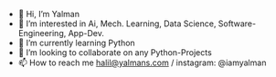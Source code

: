 - 👋 Hi, I’m Yalman
- 👀 I’m interested in Ai, Mech. Learning, Data Science, Software-Engineering, App-Dev.
- 🌱 I’m currently learning Python
- 💞️ I’m looking to collaborate on any Python-Projects
- 📫 How to reach me halil@yalmans.com / instagram: @iamyalman

<!---
iamyalman/iamyalman is a ✨ special ✨ repository because its `README.md` (this file) appears on your GitHub profile.
You can click the Preview link to take a look at your changes.
--->
